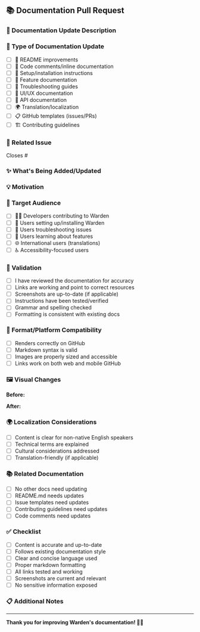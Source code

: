 ## 📚 Documentation Pull Request

### 📝 Documentation Update Description

<!-- Clear description of what documentation is being updated -->

### 🎯 Type of Documentation Update

- [ ] 📖 README improvements
- [ ] 📝 Code comments/inline documentation
- [ ] 🔧 Setup/installation instructions
- [ ] 🚀 Feature documentation
- [ ] 🐛 Troubleshooting guides
- [ ] 🎨 UI/UX documentation
- [ ] 🔗 API documentation
- [ ] 🌍 Translation/localization
- [ ] 📋 GitHub templates (issues/PRs)
- [ ] 🏗️ Contributing guidelines

### 🔗 Related Issue

<!-- Link any related documentation issues -->

Closes #

### ✨ What's Being Added/Updated

<!-- Specific details about the documentation changes -->

### 💡 Motivation

<!-- Why was this documentation needed? What was unclear or missing? -->

### 📍 Target Audience

- [ ] 👨‍💻 Developers contributing to Warden
- [ ] 🔧 Users setting up/installing Warden
- [ ] 🤝 Users troubleshooting issues
- [ ] 🎯 Users learning about features
- [ ] 🌐 International users (translations)
- [ ] ♿ Accessibility-focused users

### 🧪 Validation

- [ ] I have reviewed the documentation for accuracy
- [ ] Links are working and point to correct resources
- [ ] Screenshots are up-to-date (if applicable)
- [ ] Instructions have been tested/verified
- [ ] Grammar and spelling checked
- [ ] Formatting is consistent with existing docs

### 📱 Format/Platform Compatibility

- [ ] Renders correctly on GitHub
- [ ] Markdown syntax is valid
- [ ] Images are properly sized and accessible
- [ ] Links work on both web and mobile GitHub

### 🖼️ Visual Changes

<!-- If you've added/updated screenshots, images, or visual elements -->

**Before:**

<!-- Screenshot of old documentation (if applicable) -->

**After:**

<!-- Screenshot of new documentation -->

### 🌍 Localization Considerations

<!-- If this affects non-English users -->

- [ ] Content is clear for non-native English speakers
- [ ] Technical terms are explained
- [ ] Cultural considerations addressed
- [ ] Translation-friendly (if applicable)

### 📚 Related Documentation

<!-- List other documentation that might need updates -->

- [ ] No other docs need updating
- [ ] README.md needs updates
- [ ] Issue templates need updates
- [ ] Contributing guidelines need updates
- [ ] Code comments need updates

### ✅ Checklist

- [ ] Content is accurate and up-to-date
- [ ] Follows existing documentation style
- [ ] Clear and concise language used
- [ ] Proper markdown formatting
- [ ] All links tested and working
- [ ] Screenshots are current and relevant
- [ ] No sensitive information exposed

### 📋 Additional Notes

<!-- Any other context about the documentation changes -->

---

**Thank you for improving Warden's documentation! 📖✨**
